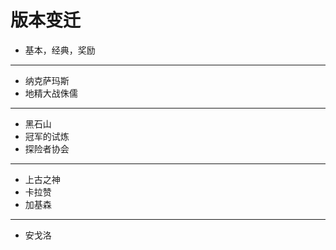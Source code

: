 # 版本变迁

- 基本，经典，奖励

---

- 纳克萨玛斯
- 地精大战侏儒

---

- 黑石山
- 冠军的试炼
- 探险者协会

---

- 上古之神
- 卡拉赞
- 加基森

---

- 安戈洛
